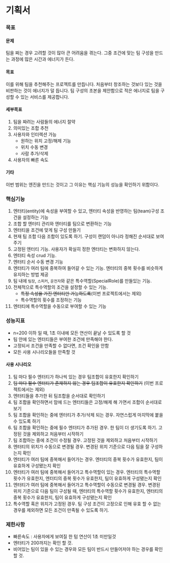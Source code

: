 # 기획서

### 목표
#### 문제
팀을 짜는 경우 고려할 것이 많아 큰 어려움을 겪는다. 그중 조건에 맞는 팀 구성을 만드는 과정에 많은 시간과 에너지가 든다.
#### 목표
이를 위해 팀을 추천해주는 프로젝트를 만듭니다.
처음부터 창조하는 것보다 있는 것을 비판하는 것이 에너지가 덜 듭니다. 팀 구성의 초본을 제안함으로 적은 에너지로 팀을 구성할 수 있는 서비스를 제공합니다.
#### 세부목표
1. 팀을 짜려는 사람들의 에너지 절약
2. 의미있는 조합 추천
3. 사용자와 인터렉션 가능
	- 원하는 위치 고정/해제 기능
	- 위치 수동 변경
	- 사람 추가/삭제
4. 사용자의 빠른 속도
#### 기타
이번 범위는 엔진을 만드는 것이고 그 이유는 핵심 기능의 성능을 확인하기 위함이다.

### 핵심기능
1. 엔터티(entity)에 속성을 부여할 수 있고, 엔터티 속성을 반영하는 팀(team)구성 조건을 설정하는 기능
2. 조합 할 엔터티 관리와 엔터티를 팀으로 변환하는 기능
3. 엔터티을 조건에 맞게 팀 구성 만들기
4. 현재 팀 조합 다음 조합이 있도록 하기. 구성이 랜덤이 아니라 정해진 순서대로 보여주기
5. 고정된 엔터티 기능. 사용자가 확실히 정한 엔터티는 변화하지 않는다.
6. 엔터티 속성 crud 기능.
7. 엔터티 순서 수동 변경 기능
8. 엔터티가 여러 팀에 중복하여 들어갈 수 있는 기능. 엔터티의 중복 횟수를 비슷하게 유지하는 방법 제공
9.  팀 내에 `팀장`, `스피커`, `운전자`와 같은 특수역할(SpecialRole)를 만들있는 기능.
10. 전체적으로 특수역할의 조건을 설정할 수 있는 기능.
    - ~~특정 속성을 가진 엔터티만 가능하도록~~(이번 프로젝트에서는 제외)
    - 특수역할의 횟수를 조정하는 기능
11. 엔터티에 특수역할을 수동으로 부여할 수 있는 기능
  
### 성능지표
- n=200 이하 일 때, 1초 이내에 모든 연산이 끝날 수 있도록 할 것
- 팀 안에 있는 엔터티들은 부여한 조건에 만족해야 한다.
- 고정되서 조건을 만족할 수 없다면, 조건 확인을 안함
- 모든 사용 시나리오들을 만족할 것
#### 사용 시나리오
1. 팀 마다 필수 엔터티가 하나씩 있는 경우 팀조합이 유효한지 확인하기
2. ~~팀 마다 필수 엔터티가 존재하지 않는 경우 팀조합이 유효한지 확인하기~~ (이번 프로젝트에서는 제외)
3. 엔터티들을 추가한 뒤 팀조합을 순서대로 확인하기
4. 팀 조합을 확인하면서 맘에 드는 엔터티들은 고정/해제 해 가면서 조합이 순서대로 보기
5. 팀 조합을 확인하는 중에 엔터티가 추가/삭제 되는 경우. 자연스럽게 마지막에 붙을 수 있도록 하기
6. 팀 조합을 확인하는 중에 필수 엔터티가 추가된 경우. 한 팀이 더 생기도록 하기. 고정된 것을 제외하고  처음부터 시작하기 
7. 팀 조합하는 중에 조건이 수정될 경우. 고정된 것을 제외하고 처음부터 시작하기
8. 엔터티의 위치가 수동으로 변경될 경우. 변경된 위치 기준으로 다음 팀을 잘 구성하는지 확인
9. 엔터티가 여러 팀에 중복해서 들어가는 경우. 엔터티의 중복 횟수가 유효한지, 팀이 유효하게 구성됐는지 확인
10. 엔터티가 여러 팀에 중복해서 들어가고 특수역할이 있는 경우. 엔터티의 특수역할 횟수가 유효한지, 엔터티의 중복 횟수가 유효한지, 팀이 유효하게 구성됐는지 확인
11. 엔터티가 여러 팀에 중복해서 들어가고 특수역할이 수동으로 변경될 경우. 변경된 위치 기준으로 다음 팀이 구성될 때, 엔터티의 특수역할 횟수가 유효한지, 엔터티의 중복 횟수가 유효한지, 팀이 유효하게 구성됐는지 확인
12. 특수역할 혹은 위치가 고정된 경우. 팀 구성 조건이 고정으로 인해 유효 할 수 없는 경우를 제외하면 모든 조건이 만족될 수 있도록 하기.


### 제한사항
- 빠른속도 : 사용자에게 보여질 한 텀 연산이 1초 미만일것
- 엔터티가 200까지는 확인 할 것.
- 비어있는 팀이 있을 수 있는 경우와 모든 팀이 반드시 만들어저야 하는 경우를 확인 할 것. 
